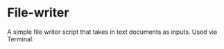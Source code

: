# File-writer
A simple file writer script that takes in text documents as inputs. Used via Terminal.
